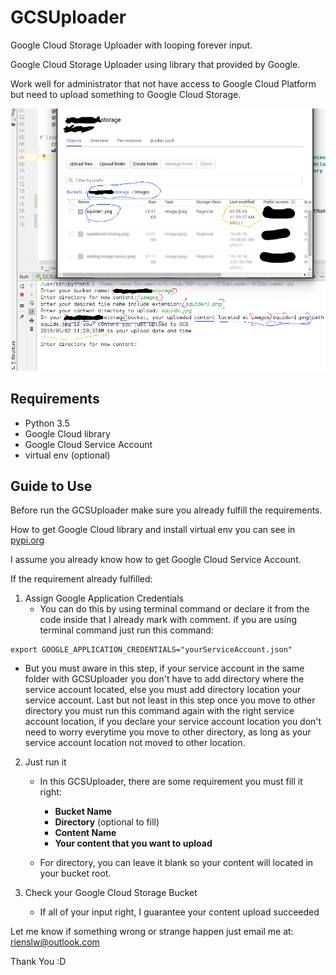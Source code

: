 # GCSUploader
Google Cloud Storage Uploader with looping forever input.

Google Cloud Storage Uploader using library that provided by Google.

Work well for administrator that not have access to Google Cloud Platform but need to upload something to Google Cloud Storage.

![ScreenShot Demo](GCSUploaderDemo.png)

## Requirements
- Python 3.5
- Google Cloud library
- Google Cloud Service Account
- virtual env (optional)

## Guide to Use
Before run the GCSUploader make sure you already fulfill the requirements.

How to get Google Cloud library and install virtual env you can see in [pypi.org](https://pypi.org/project/google-cloud-storage/)

I assume you already know how to get Google Cloud Service Account.

If the requirement already fulfilled:
1. Assign Google Application Credentials
   - You can do this by using terminal command or declare it from the code inside that I already mark with comment.
if you are using terminal command just run this  command:
```
export GOOGLE_APPLICATION_CREDENTIALS="yourServiceAccount.json"
```
   - But you must aware in this step, if your service account in the same folder with GCSUploader you don't have to add directory where the service account located, else you must add directory location your service account. Last but not least in this step once you move to other directory you must run this command again with the right service account location, if you declare your service account location you don't need to worry everytime you move to other directory, as long as your service account location not moved to other location.

2. Just run it 

   - In this GCSUploader, there are some requirement you must fill it right:
     - **Bucket Name**
     - **Directory** (optional to fill)
     - **Content Name**
     - **Your content that you want to upload**
  
   - For directory, you can leave it blank so your content will located in your bucket root.

3. Check your Google Cloud Storage Bucket

   - If all of your input right, I guarantee your content upload succeeded

Let me know if something wrong or strange happen just email me at: rienslw@outlook.com

Thank You :D
